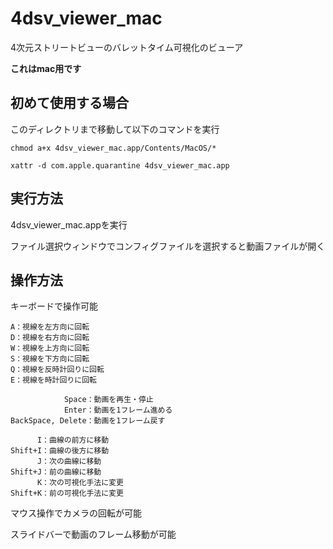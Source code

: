 # 4dsv_viewer_mac

4次元ストリートビューのバレットタイム可視化のビューア

**これはmac用です**

## 初めて使用する場合

このディレクトリまで移動して以下のコマンドを実行
```
chmod a+x 4dsv_viewer_mac.app/Contents/MacOS/*

xattr -d com.apple.quarantine 4dsv_viewer_mac.app
```

## 実行方法

4dsv_viewer_mac.appを実行

ファイル選択ウィンドウでコンフィグファイルを選択すると動画ファイルが開く

## 操作方法

キーボードで操作可能

```
A：視線を左方向に回転
D：視線を右方向に回転
W：視線を上方向に回転
S：視線を下方向に回転
Q：視線を反時計回りに回転
E：視線を時計回りに回転

            Space：動画を再生・停止
            Enter：動画を1フレーム進める
BackSpace, Delete：動画を1フレーム戻す

      I：曲線の前方に移動
Shift+I：曲線の後方に移動
      J：次の曲線に移動
Shift+J：前の曲線に移動
      K：次の可視化手法に変更
Shift+K：前の可視化手法に変更
```
マウス操作でカメラの回転が可能

スライドバーで動画のフレーム移動が可能
